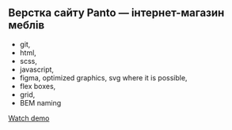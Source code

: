 ## Верстка сайту Panto — інтернет-магазин меблів

- git,
- html,
- scss,
- javascript,
- figma, optimized graphics, svg where it is possible,
- flex boxes,
- grid,
- BEM naming

[Watch demo](https://bogdanpavliv.github.io/panto-furniture-store/)
